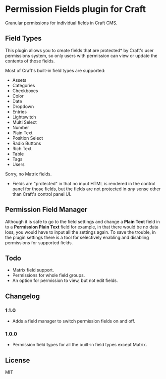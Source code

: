 # Permission Fields plugin for Craft

Granular permissions for individual fields in Craft CMS.

## Field Types

This plugin allows you to create fields that are protected* by Craft's user permissions system, so
only users with permission can view or update the contents of those fields.

Most of Craft's built-in field types are supported:

* Assets
* Categories
* Checkboxes
* Color
* Date
* Dropdown
* Entries
* Lightswitch
* Multi Select
* Number
* Plain Text
* Position Select
* Radio Buttons
* Rich Text
* Table
* Tags
* Users

Sorry, no Matrix fields.

* Fields are "protected" in that no input HTML is rendered in the control panel for those fields, but the fields are not protected in *any* sense other than Craft's control panel UI.

## Permission Field Manager

Although it is safe to go to the field settings and change a **Plain Text** field in to a
**Permission Plain Text** field for example, in that there would be no data loss, you would have to
input all the settings again. To save the trouble, in the plugin settings there is a tool for
selectively enabling and disabling permissions for supported fields.

## Todo

* Matrix field support.
* Permissions for whole field groups.
* An option for permission to view, but not edit fields.

## Changelog

### 1.1.0

* Adds a field manager to switch permission fields on and off.

### 1.0.0

* Permission field types for all the built-in field types except Matrix.

## License

MIT
